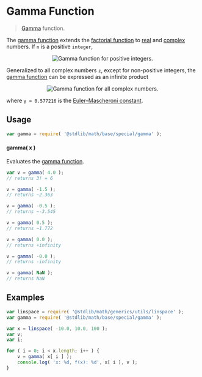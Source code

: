 Gamma Function
===

> [Gamma][gamma-function] function.

<!-- <intro> -->
The [gamma function][gamma-function] extends the [factorial function][factorial-function] to [real][real] and [complex][complex] numbers. If `n` is a positive `integer`,

<!-- <equation class="equation" label="eq:gamma_function_positive_integers" align="center" raw="\Gamma ( n ) = (n-1)!" alt="Gamma function for positive integers."> -->
<div class="equation" align="center" data-raw-text="\Gamma ( n ) = (n-1)!" data-equation="eq:gamma_function_positive_integers">
    <img src="" alt="Gamma function for positive integers.">
    <br>
</div>
<!-- </equation> -->

Generalized to all complex numbers `z`, except for non-positive integers, the [gamma function][gamma-function] can be expressed as an infinite product

<!-- <equation class="equation" label="eq:gamma_function_infinite_product" align="center" raw="\Gamma ( z ) = \frac{e^{-\gamma z}}{z} \prod^{\infty}_{n=1} \left ( 1+\frac{z}{n}\right )^{-1} e^{z/n}" alt="Gamma function for all complex numbers."> -->
<div class="equation" align="center" data-raw-text="\Gamma ( z ) = \frac{e^{-\gamma z}}{z} \prod^{\infty}_{n=1} \left ( 1+\frac{z}{n}\right )^{-1} e^{z/n}" data-equation="eq:gamma_function_infinite_product">
    <img src="" alt="Gamma function for all complex numbers.">
    <br>
</div>
<!-- </equation> -->

where `γ ≈ 0.577216` is the  [Euler–Mascheroni constant][euler-mascheroni-constant].

<!-- </intro> -->

<!-- <usage> -->
## Usage

``` javascript
var gamma = require( '@stdlib/math/base/special/gamma' );
```

#### gamma( x )

Evaluates the [gamma function][gamma-function].

``` javascript
var v = gamma( 4.0 );
// returns 3! = 6

v = gamma( -1.5 );
// returns ~2.363

v = gamma( -0.5 );
// returns ~-3.545

v = gamma( 0.5 );
// returns ~1.772

v = gamma( 0.0 );
// returns +infinity

v = gamma( -0.0 );
// returns -infinity

v = gamma( NaN );
// returns NaN
```

<!-- </usage> -->

<!-- <examples> -->
## Examples

``` javascript
var linspace = require( '@stdlib/math/generics/utils/linspace' );
var gamma = require( '@stdlib/math/base/special/gamma' );

var x = linspace( -10.0, 10.0, 100 );
var v;
var i;

for ( i = 0; i < x.length; i++ ) {
    v = gamma( x[ i ] );
    console.log( 'x: %d, f(x): %d', x[ i ], v );
}
```

<!-- </examples> -->

<!-- <links> -->
[gamma-function]: https://en.wikipedia.org/wiki/Gamma_function
<!-- FIXME -->
[factorial-function]: https://github.com/math-io/factorial
[real]: https://en.wikipedia.org/wiki/Real_number
[complex]: https://en.wikipedia.org/wiki/Complex_number
<!-- FIXME -->
[euler-mascheroni-constant]: https://github.com/const-io/eulergamma
<!-- </links> -->
